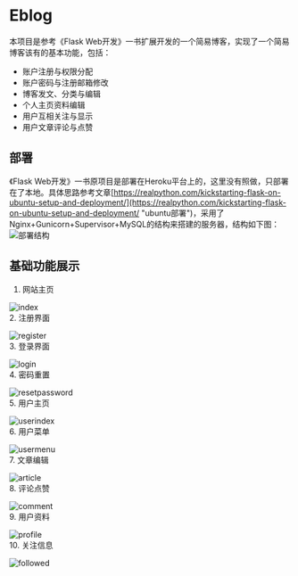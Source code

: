 # Eblog
本项目是参考《Flask Web开发》一书扩展开发的一个简易博客，实现了一个简易博客该有的基本功能，包括：  
* 账户注册与权限分配
* 账户密码与注册邮箱修改
* 博客发文、分类与编辑
* 个人主页资料编辑
* 用户互相关注与显示
* 用户文章评论与点赞  

## 部署  
《Flask Web开发》一书原项目是部署在Heroku平台上的，这里没有照做，只部署在了本地。具体思路参考文章[https://realpython.com/kickstarting-flask-on-ubuntu-setup-and-deployment/](https://realpython.com/kickstarting-flask-on-ubuntu-setup-and-deployment/ "ubuntu部署")，采用了Nginx+Gunicorn+Supervisor+MySQL的结构来搭建的服务器，结构如下图：  
![部署结构](https://files.realpython.com/media/flask-nginx-gunicorn-architecture.012eb1c10f5e.jpg "部署示意图")  

## 基础功能展示
1. 网站主页

![index](./blob/master/img/index.png "网站主页")  
2. 注册界面

![register](./blob/master/img/register.png "注册界面")  
3. 登录界面

![login](./blob/master/img/login.png "登录界面")  
4. 密码重置

![resetpassword](./blob/master/img/resetpassword.png "密码重置")  
5. 用户主页

![userindex](./blob/master/img/userindex.png "用户主页")  
6. 用户菜单

![usermenu](./blob/master/img/usermenu.png "用户菜单")  
7. 文章编辑

![article](./blob/master/img/article.png "文章编辑")  
8. 评论点赞

![comment](./blob/master/img/comment.png "评论点赞")  
9. 用户资料

![profile](./blob/master/img/profile.png "用户资料")  
10. 关注信息

![followed](./blob/master/img/followed.png "关注信息")
